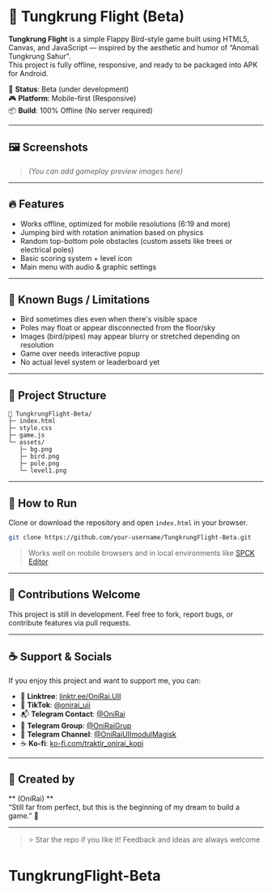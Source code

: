 # 🌙 Tungkrung Flight (Beta)

**Tungkrung Flight** is a simple Flappy Bird-style game built using HTML5, Canvas, and JavaScript — inspired by the aesthetic and humor of “Anomali Tungkrung Sahur”.  
This project is fully offline, responsive, and ready to be packaged into APK for Android.

🚧 **Status**: Beta (under development)  
🎮 **Platform**: Mobile-first (Responsive)  
📦 **Build**: 100% Offline (No server required)

---

## 🖼 Screenshots
> *(You can add gameplay preview images here)*

---

## 🔥 Features
- Works offline, optimized for mobile resolutions (6:19 and more)
- Jumping bird with rotation animation based on physics
- Random top-bottom pole obstacles (custom assets like trees or electrical poles)
- Basic scoring system + level icon
- Main menu with audio & graphic settings

---

## 🐞 Known Bugs / Limitations
- Bird sometimes dies even when there's visible space
- Poles may float or appear disconnected from the floor/sky
- Images (bird/pipes) may appear blurry or stretched depending on resolution
- Game over needs interactive popup
- No actual level system or leaderboard yet

---

## 📁 Project Structure
```
📁 TungkrungFlight-Beta/
├─ index.html
├─ style.css
├─ game.js
└─ assets/
   ├─ bg.png
   ├─ bird.png
   ├─ pole.png
   └─ level1.png
```

---

## 🚀 How to Run
Clone or download the repository and open `index.html` in your browser.

```bash
git clone https://github.com/your-username/TungkrungFlight-Beta.git
```

> Works well on mobile browsers and in local environments like [SPCK Editor](https://play.google.com/store/apps/details?id=io.spck)

---

## 🤝 Contributions Welcome
This project is still in development. Feel free to fork, report bugs, or contribute features via pull requests.

---

## ☕ Support & Socials

If you enjoy this project and want to support me, you can:

- 🔗 **Linktree**: [linktr.ee/OniRai.UII](https://linktr.ee/OniRai.UII)
- 🎥 **TikTok**: [@onirai_uii](https://www.tiktok.com/@onirai_uii?_t=ZS-8xq8F1Fz01h&_r=1)
- 📬 **Telegram Contact**: [@OniRai](https://t.me/OniRai)
- 💬 **Telegram Group**: [@OniRaiGrup](https://t.me/OniRaiGrup)
- 📢 **Telegram Channel**: [@OniRaiUIImodulMagisk](https://t.me/OniRaiUIImodulMagisk)
- ☕ **Ko-fi**: [ko-fi.com/traktir_onirai_kopi](https://ko-fi.com/traktir_onirai_kopi)

---

## 👤 Created by
** (OniRai) **  
“Still far from perfect, but this is the beginning of my dream to build a game.” 💙

---

> ⭐️ Star the repo if you like it! Feedback and ideas are always welcome
# TungkrungFlight-Beta
